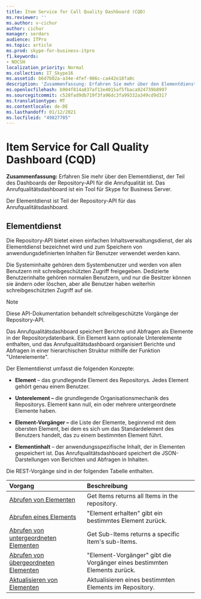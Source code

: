 ```yaml
---
title: Item Service for Call Quality Dashboard (CQD)
ms.reviewer: ''
ms.author: v-cichur
author: cichur
manager: serdars
audience: ITPro
ms.topic: article
ms.prod: skype-for-business-itpro
f1.keywords:
- NOCSH
localization_priority: Normal
ms.collection: IT_Skype16
ms.assetid: b6d7b02a-a34e-4fef-986c-ca442e18fa0c
description: 'Zusammenfassung: Erfahren Sie mehr über den Elementdienst, der Teil des Repository-API für das Anrufqualitätsdashboard ist. Das Anrufqualitätsdashboard ist ein Tool für Skype for Business Server.'
ms.openlocfilehash: b904f814a837af13e4015af5fbaca924739b8997
ms.sourcegitcommit: c528fad9db719f3fa96dc3fa99332a349cd9d317
ms.translationtype: MT
ms.contentlocale: de-DE
ms.lasthandoff: 01/12/2021
ms.locfileid: "49827705"
---
```

# <a name="item-service-for-call-quality-dashboard-cqd"></a>Item Service for Call Quality Dashboard (CQD)
 
**Zusammenfassung:** Erfahren Sie mehr über den Elementdienst, der Teil des Dashboards der Repository-API für die Anrufqualität ist. Das Anrufqualitätsdashboard ist ein Tool für Skype for Business Server.
  
Der Elementdienst ist Teil der Repository-API für das Anrufqualitätsdashboard.
  
## <a name="item-service"></a>Elementdienst

Die Repository-API bietet einen einfachen Inhaltsverwaltungsdienst, der als Elementdienst bezeichnet wird und zum Speichern von anwendungsdefinierten Inhalten für Benutzer verwendet werden kann. 
  
Die Systeminhalte gehören dem Systembenutzer und werden von allen Benutzern mit schreibgeschützten Zugriff freigegeben. Dedizierte Benutzerinhalte gehören normalen Benutzern, und nur die Besitzer können sie ändern oder löschen, aber alle Benutzer haben weiterhin schreibgeschützten Zugriff auf sie.
  
> [!NOTE]
> Diese API-Dokumentation behandelt schreibgeschützte Vorgänge der Repository-API. 
  
Das Anrufqualitätsdashboard speichert Berichte und Abfragen als Elemente in der Repositorydatenbank. Ein Element kann optionale Unterelemente enthalten, und das Anrufqualitätsdashboard organisiert Berichte und Abfragen in einer hierarchischen Struktur mithilfe der Funktion "Unterelemente".
  
Der Elementdienst umfasst die folgenden Konzepte:
  
- **Element** – das grundlegende Element des Repositorys. Jedes Element gehört genau einem Benutzer.
    
- **Unterelement –** die grundlegende Organisationsmechanik des Repositorys. Element kann null, ein oder mehrere untergeordnete Elemente haben.
    
- **Element-Vorgänger –** die Liste der Elemente, beginnend mit dem obersten Element, bei dem es sich um das Standardelement des Benutzers handelt, das zu einem bestimmten Element führt.
    
- **Elementinhalt** – der anwendungsspezifische Inhalt, der in Elementen gespeichert ist. Das Anrufqualitätsdashboard speichert die JSON-Darstellungen von Berichten und Abfragen in Inhalten.
    
Die REST-Vorgänge sind in der folgenden Tabelle enthalten.
  

|**Vorgang**|**Beschreibung**|
|:-----|:-----|
|[Abrufen von Elementen](get-items.md) <br/> |Get Items returns all Items in the repository.  <br/> |
|[Abrufen eines Elements](get-item.md) <br/> |"Element erhalten" gibt ein bestimmtes Element zurück.  <br/> |
|[Abrufen von untergeordneten Elementen](get-sub-items.md) <br/> |Get Sub-Items returns a specific Item's sub-Items.  <br/> |
|[Abrufen von übergeordneten Elementen](get-item-ancestors.md) <br/> |"Element-Vorgänger" gibt die Vorgänger eines bestimmten Elements zurück.  <br/> |
|[Aktualisieren von Elementen](update-item.md) <br/> |Aktualisieren eines bestimmten Elements im Repository.  <br/> |
   

